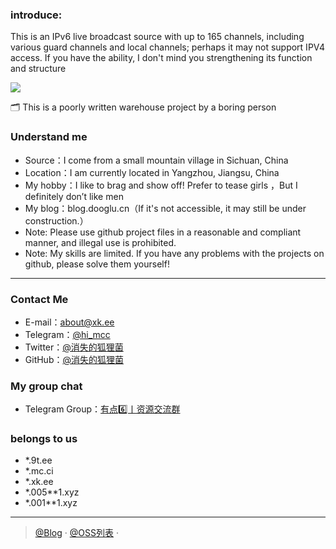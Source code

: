 ### introduce:
This is an IPv6 live broadcast source with up to 165 channels, including various guard channels and local channels; perhaps it may not support IPV4 access. If you have the ability, I don't mind you strengthening its function and structure

<img src="https://dn.mc.ci/image/github/iptv.png"/></a>


🗂 This is a poorly written warehouse project by a boring person

### Understand me

- Source：I come from a small mountain village in Sichuan, China
- Location：I am currently located in Yangzhou, Jiangsu, China
- My hobby：I like to brag and show off! Prefer to tease girls ，But I definitely don’t like men
- My blog：blog.dooglu.cn（If it's not accessible, it may still be under construction.）
- Note: Please use github project files in a reasonable and compliant manner, and illegal use is prohibited.
- Note: My skills are limited. If you have any problems with the projects on github, please solve them yourself!


--------------------------------------------------------------------
### Contact Me
- E-mail：about@xk.ee
- Telegram：[@hi_mcc](https://t.me/hi_foxm)
- Twitter：[@消失的狐狸菌](https://x.com/hi_foxm)
- GitHub：[@消失的狐狸菌](https://github.com/tianunusual)

### My group chat

- Telegram Group：[有点6️⃣丨资源交流群](https://t.me/udian6)


### belongs to us

- *.9t.ee
- *.mc.ci
- *.xk.ee
- *.005**1.xyz
- *.001**1.xyz

---

> [@Blog](https://blog.xk.ee/) · [@OSS列表](https://buck.mc.ci) · 



